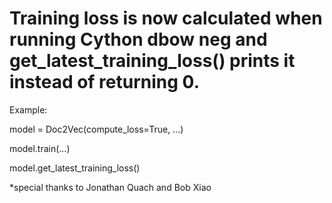 Training loss is now calculated when running Cython dbow neg and get_latest_training_loss() prints it instead of returning 0.
==================================

Example:

model = Doc2Vec(compute_loss=True, ...)

model.train(...)

model.get_latest_training_loss()

*special thanks to Jonathan Quach and Bob Xiao
